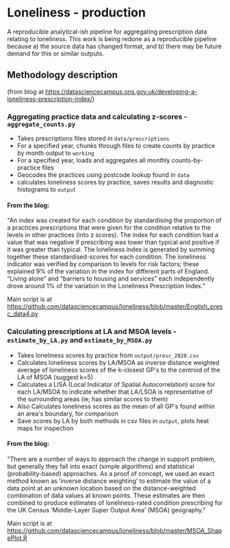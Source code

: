 # Loneliness - production

A reproducible analytical-ish pipeline for aggregating prescription data relating to loneliness.  This work is being
redone as a reproducible pipeline because a) the source data has changed format, and b) there may be future demand for
this or similar outputs.

## Methodology description
(from blog at https://datasciencecampus.ons.gov.uk/developing-a-loneliness-prescription-index/)

### Aggregating practice data and calculating z-scores - `aggregate_counts.py`

- Takes prescriptions files stored in `data/prescriptions`
- For a specified year, chunks through files to create counts by practice by month output to `working`
- For a specified year, loads and aggregates all monthly counts-by-practice files
- Geocodes the practices using postcode lookup found in `data`
- calculates loneliness scores by practice, saves results and diagnostic histograms to `output`

#### From the blog:
"An index was created for each condition by standardising the proportion of a practices prescriptions that were given for
the condition relative to the levels in other practices (into z scores). The index for each condition had a value that
was negative if prescribing was lower than typical and positive if it was greater than typical. The loneliness index is
generated by summing together these standardised-scores for each condition. The loneliness indicator was verified by
comparison to levels for risk factors; these explained 9% of the variation in the index for different parts of England.
“Living alone” and “barriers to housing and services” each independently drove around 1% of the variation in the
Loneliness Prescription Index."

Main script is at https://github.com/datasciencecampus/loneliness/blob/master/English_presc_data4.py

### Calculating prescriptions at LA and MSOA levels - `estimate_by_LA.py` and `estimate_by_MSOA.py`

- Takes loneliness scores by practice from `output/presc_2020.csv`
- Calculates loneliness scores by LA/MSOA as inverse distance weighted average of loneliness scores of the k-closest
GP's to the centroid of the LA of MSOA (suggest k=5)
- Calculates a LISA (Local Indicator of Spatial Autocorrelation) score for each LA/MSOA to indicate whether that LA/LSOA
is representative of the surrounding areas (ie; has similar scores to them)
- Also Calculates loneliness scores as the mean of all GP's found within an area's boundary, for comparison
- Save scores by LA by both methods in csv files in `output`, plots heat maps for inspection

#### From the blog:
"There are a number of ways to approach the change in support problem, but generally they fall into exact
(simple algorithms) and statistical (probability-based) approaches. As a proof of concept, we used an exact method known
as ‘inverse distance weighting’ to estimate the value of a data point at an unknown location based on the
distance-weighted combination of data values at known points. These estimates are then combined to produce estimates of
loneliness-rated condition prescribing for the UK Census ‘Middle-Layer Super Output Area’ (MSOA) geography."

Main script is at https://github.com/datasciencecampus/loneliness/blob/master/MSOA_ShapePlot.R